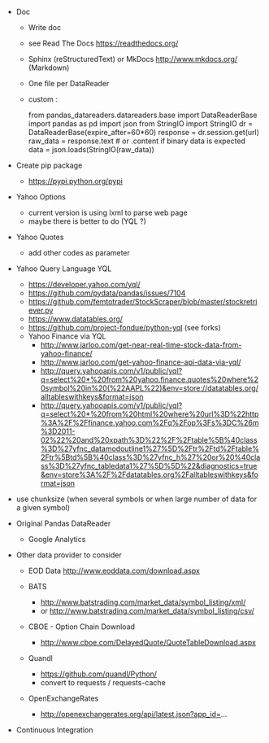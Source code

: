* Doc
  * Write doc
  * see Read The Docs https://readthedocs.org/
  * Sphinx (reStructuredText) or MkDocs http://www.mkdocs.org/ (Markdown)
  * One file per DataReader
  * custom :
    
    from pandas_datareaders.datareaders.base import DataReaderBase
    import pandas as pd
    import json
    from StringIO import StringIO
    dr = DataReaderBase(expire_after=60*60)
    response = dr.session.get(url)
    raw_data = response.text # or .content if binary data is expected
    data = json.loads(StringIO(raw_data))

* Create pip package
  * https://pypi.python.org/pypi

* Yahoo Options
  * current version is using lxml to parse web page
  * maybe there is better to do (YQL ?)

* Yahoo Quotes
  * add other codes as parameter

* Yahoo Query Language YQL
  * https://developer.yahoo.com/yql/
  * https://github.com/pydata/pandas/issues/7104
  * https://github.com/femtotrader/StockScraper/blob/master/stockretriever.py
  * https://www.datatables.org/
  * https://github.com/project-fondue/python-yql (see forks)
  * Yahoo Finance via YQL
    * http://www.jarloo.com/get-near-real-time-stock-data-from-yahoo-finance/
    * http://www.jarloo.com/get-yahoo-finance-api-data-via-yql/
    * http://query.yahooapis.com/v1/public/yql?q=select%20*%20from%20yahoo.finance.quotes%20where%20symbol%20in%20(%22AAPL%22)&env=store://datatables.org/alltableswithkeys&format=json
    * http://query.yahooapis.com/v1/public/yql?q=select%20*%20from%20html%20where%20url%3D%22http%3A%2F%2Ffinance.yahoo.com%2Fq%2Fop%3Fs%3DC%26m%3D2011-02%22%20and%20xpath%3D%22%2F%2Ftable%5B%40class%3D%27yfnc_datamodoutline1%27%5D%2Ftr%2Ftd%2Ftable%2Ftr%5Btd%5B%40class%3D%27yfnc_h%27%20or%20%40class%3D%27yfnc_tabledata1%27%5D%5D%22&diagnostics=true&env=store%3A%2F%2Fdatatables.org%2Falltableswithkeys&format=json

* use chunksize (when several symbols or when large number of data for a given symbol)

* Original Pandas DataReader
  * Google Analytics

* Other data provider to consider

    * EOD Data http://www.eoddata.com/download.aspx
    * BATS
      * http://www.batstrading.com/market_data/symbol_listing/xml/
      * or http://www.batstrading.com/market_data/symbol_listing/csv/
    * CBOE - Option Chain Download
      * http://www.cboe.com/DelayedQuote/QuoteTableDownload.aspx
    * Quandl
      * https://github.com/quandl/Python/
      * convert to requests / requests-cache

    * OpenExchangeRates
      * http://openexchangerates.org/api/latest.json?app_id=...

* Continuous Integration

